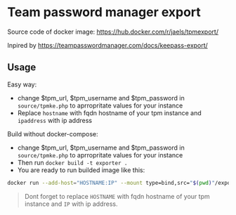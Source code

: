 Team password manager export
==========


Source code of docker image: https://hub.docker.com/r/jaels/tpmexport/

Inpired by https://teampasswordmanager.com/docs/keepass-export/

Usage
--------

Easy way:
* change $tpm_url, $tpm_username and $tpm_password in `source/tpmke.php` to aprropritate values for your instance
* Replace `hostname` with fqdn hostname of your tpm instance and `ipaddress` with ip address


Build without docker-compose:
* change $tpm_url, $tpm_username and $tpm_password in `source/tpmke.php` to aprropritate values for your instance
* Then run `docker build -t exporter .`
* You are ready to run builded image like this:
```bash
docker run --add-host="HOSTNAME:IP" --mount type=bind,src="$(pwd)"/export,dst=/export exporter:latest
```
> Dont forget to replace `HOSTNAME` with fqdn hostname of your tpm instance and `IP` with ip address.
